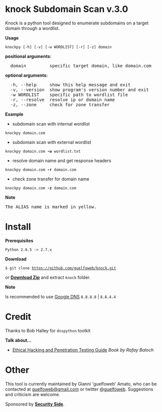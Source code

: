 knock Subdomain Scan v.3.0
====================

Knock is a python tool designed to enumerate subdomains on a target domain through a wordlist.

**Usage**

<code>knockpy [-h] [-v] [-w WORDLIST] [-r] [-z] domain</code>

**positional arguments:**
<pre>
  domain         specific target domain, like domain.com
</pre>

**optional arguments:**
<pre>
  -h, --help     show this help message and exit
  -v, --version  show program's version number and exit
  -w WORDLIST    specific path to wordlist file
  -r, --resolve  resolve ip or domain name
  -z, --zone     check for zone transfer
</pre>

**Example**
- subdomain scan with internal wordlist

<code>knockpy domain.com</code>

- subdomain scan with external wordlist

<code>knockpy domain.com **-w** wordlist.txt</code>

- resolve domain name and get response headers

<code>knockpy domain.com **-r** domain.com</code>

- check zone transfer for domain name

<code>knockpy domain.com **-z** domain.com</code>

**Note**

<pre>
The ALIAS name is marked in yellow.
</pre>

Install
=======
**Prerequisites**

<code>Python 2.6.5 -> 2.7.x</code>

**Download**

<code>$ git clone https://github.com/guelfoweb/knock.git</code>

or <b><a href="https://github.com/guelfoweb/knock/archive/master.zip" alt="knock-master.zip" title="knock-master.zip">Download Zip</a></b> and extract <code>knock</code> folder.

**Note**

Is recommended to use <a href="https://developers.google.com/speed/public-dns/docs/using">Google DNS</a> <code>8.8.8.8</code> | <code>8.8.4.4</code>

Credit
======

Thanks to Bob Halley for <code>dnspython</code> toolkit

**Talk about...**
<ul>
<li><a href="http://www.amazon.com/Ethical-Hacking-Penetration-Testing-Guide/dp/1482231611">Ethical Hacking and Penetration Testing Guide</a> <i>Book by Rafay Baloch</i></li>
</ul>

Other
=====

This tool is currently maintained by Gianni 'guelfoweb' Amato, who can be contacted at guelfoweb@gmail.com or twitter <a href="http://twitter.com/guelfoweb">@guelfoweb</a>. Suggestions and criticism are welcome.

Sponsored by **<a href="http://www.securityside.it/">Security Side</a>**.
